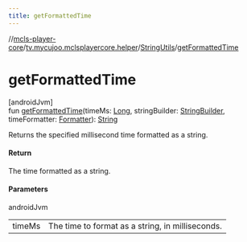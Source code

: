 ```yaml
---
title: getFormattedTime
---
```

//[mcls-player-core](../../../index.html)/[tv.mycujoo.mclsplayercore.helper](../index.html)/[StringUtils](index.html)/[getFormattedTime](get-formatted-time.html)



# getFormattedTime



[androidJvm]\
fun [getFormattedTime](get-formatted-time.html)(timeMs: [Long](https://kotlinlang.org/api/latest/jvm/stdlib/kotlin/-long/index.html), stringBuilder: [StringBuilder](https://kotlinlang.org/api/latest/jvm/stdlib/kotlin.text/-string-builder/index.html), timeFormatter: [Formatter](https://developer.android.com/reference/kotlin/java/util/Formatter.html)): [String](https://kotlinlang.org/api/latest/jvm/stdlib/kotlin/-string/index.html)



Returns the specified millisecond time formatted as a string.



#### Return



The time formatted as a string.



#### Parameters


androidJvm

| | |
|---|---|
| timeMs | The time to format as a string, in milliseconds. |




